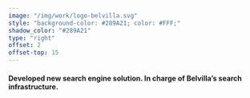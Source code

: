 ```yaml
---
image: "/img/work/logo-belvilla.svg"
style: "background-color: #289A21; color: #FFF;"
shadow_color: "#289A21"
type: "right"
offset: 2
offset-top: 15
---
```

#### Developed new search engine solution. In charge of Belvilla’s search infrastructure.
